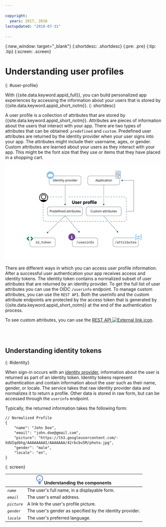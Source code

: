 ```yaml
---

copyright:
  years: 2017, 2018
lastupdated: "2018-07-31"

---
```


{:new_window: target="_blank"}
{:shortdesc: .shortdesc}
{:pre: .pre}
{:tip: .tip}
{:screen: .screen}

# Understanding user profiles
{: #user-profile}

With {{site.data.keyword.appid_full}}, you can build personalized app experiences by accessing the information about your users that is stored by {{site.data.keyword.appid_short_notm}}.
{: shortdesc}

A user profile is a collection of attributes that are stored by {{site.data.keyword.appid_short_notm}}. Attributes are pieces of information about the users that interact with your app. There are two types of attributes that can be obtained: `predefined` and `custom`. Predefined user attributes are returned by the identity provider when your user signs into your app. The attributes might include their username, ages, or gender. Custom attributes are learned about your users as they interact with your app. This might be the font size that they use or items that they have placed in a shopping cart.

![{{site.data.keyword.appid_short_notm}} user profile architecture](/images/user-profile.png)

There are different ways in which you can access user profile information. After a successful user authentication your app receives access and identity tokens. The identity token contains a normalized subset of user attributes that are returned by an identity provider. To get the full list of user attributes you can use the OIDC `/userinfo` endpoint. To manage custom attributes, you can use the `REST API`. Both the userinfo and the custom attribute endpoints are protected by the access token that is generated by {{site.data.keyword.appid_short_notm}} at the end of the authentication process.

To see custom attributes, you can use the <a href="https://appid-profiles.ng.bluemix.net/swagger-ui/index.html#/Attributes" target="_blank">REST API <img src="../../icons/launch-glyph.svg" alt="External link icon"></a>.

</br>
</br>

## Understanding identity tokens
{: #identity}

When sign-in occurs with an [identity provider](/docs/services/appid/identity-providers.html), information about the user is returned as part of an identity token. Identity tokens represent authentication and contain information about the user such as their name, gender, or locale. The service takes that raw identity provider data and normalizes it to return a profile. Other data is stored in raw form, but can be accessed through the `userinfo` endpoint.

Typically, the returned information takes the following form:

```
// Normalized Profile
{
    "name": "John Doe",
    "email": "john.doe@gmail.com",
    "picture": "https://lh3.googleusercontent.com/-XdUIqdbhg/AAAAAAAAI/AAAAAAA/42rbcbv5M/photo.jpg",
    "gender": "male",
    "locale": "en",
}
```
{: screen}

<table>
  <thead>
    <th colspan=2><img src="images/idea.png" alt="Idea icon"/> Understanding the components</th>
  </thead>
  <tbody>
    <tr>
      <td><code><em>name</em></code></td>
      <td>The user's full name, in a displayable form.</td>
    </tr>
    <tr>
      <td><code><em>email</em></code></td>
      <td>The user's email address.</td>
    </tr>
    <tr>
      <td><code><em>picture</em></code></td>
      <td>A link to the user's profile picture.</td>
    </tr>
    <tr>
      <td><code><em>gender</em></code></td>
      <td>The user's gender as specified by the identity provider.</td>
    </tr>
    <tr>
      <td><code><em>locale</em></code></td>
      <td>The user's preferred language.</td>
    </tr>
  </tbody>
</table>
</br>
</br>
